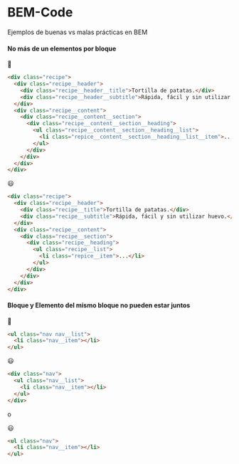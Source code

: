 # BEM-Code
Ejemplos de buenas vs malas prácticas en BEM

#### No más de un elementos por bloque

:see_no_evil:
```html
<div class="recipe">
  <div class="recipe__header">
    <div class="recipe__header__title">Tortilla de patatas.</div>
    <div class="recipe__header__subtitle">Rápida, fácil y sin utilizar huevo.</div>
  </div>
  <div class="recipe__content">
    <div class="recipe__content__section">
      <div class="recipe__content__section__heading">
        <ul class="recipe__content__section__heading__list">
          <li class="repice__content__section__heading__list__item">...</li>
        </ul>
      </div>
    </div>
  </div>
</div>
```
:smiley:
```html
<div class="recipe">
  <div class="recipe__header">
    <div class="recipe__title">Tortilla de patatas.</div>
    <div class="recipe__subtitle">Rápida, fácil y sin utilizar huevo.</div>
  </div>
  <div class="recipe__content">
    <div class="recipe__section">
      <div class="recipe__heading">
        <ul class="recipe__list">
          <li class="repice__item">...</li>
        </ul>
      </div>
    </div>
  </div>
</div>
```



#### Bloque y Elemento del mismo bloque no pueden estar juntos

:see_no_evil:
```html
<ul class="nav nav__list">
  <li class="nav__item"></li>
</ul>
```

:smiley:
```html
<div class="nav">
  <ul class="nav__list">
    <li class="nav__item"></li>
  </ul>
</div>
```

o

:smiley:
```html
<ul class="nav">
  <li class="nav__item"></li>
</ul>
```
